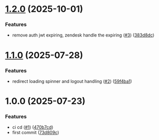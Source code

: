 # [1.2.0](https://github.com/pagopa/as-help-center-oidc-client/compare/v1.1.0...v1.2.0) (2025-10-01)


### Features

* remove auth jwt expiring, zendesk handle the expiring ([#3](https://github.com/pagopa/as-help-center-oidc-client/issues/3)) ([383d8dc](https://github.com/pagopa/as-help-center-oidc-client/commit/383d8dcc1ae02618b4b012280053aae88d437f4c))

# [1.1.0](https://github.com/pagopa/as-help-center-oidc-client/compare/v1.0.0...v1.1.0) (2025-07-28)


### Features

* redirect loading spinner and logout handling ([#2](https://github.com/pagopa/as-help-center-oidc-client/issues/2)) ([59f4ba1](https://github.com/pagopa/as-help-center-oidc-client/commit/59f4ba1b457ec4ca851c0f0f77ef93ca0b638c13))

# 1.0.0 (2025-07-23)


### Features

* ci cd ([#1](https://github.com/pagopa/as-help-center-oidc-client/issues/1)) ([470b7cd](https://github.com/pagopa/as-help-center-oidc-client/commit/470b7cdf25c42893bd5471733d2360e619e7e212))
* first commit ([73d809c](https://github.com/pagopa/as-help-center-oidc-client/commit/73d809c9f07a34c809470cee984f7b462e7bd9dc))
